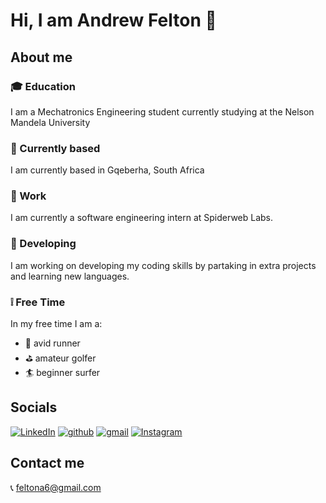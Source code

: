 #  Hi, I am Andrew Felton 👋
## About me 
### :mortar_board: Education
I am a Mechatronics Engineering student currently studying at the Nelson Mandela University
### :round_pushpin: Currently based 
I am currently based in Gqeberha, South Africa
### :office: Work
I am currently a software engineering intern at Spiderweb Labs.
### :construction: Developing 
I am working on developing my coding skills by partaking in extra projects and learning new languages.
### :grey_exclamation: Free Time 
In my free time I am a:
- :running: avid runner 
- :golf: amateur golfer 
- :surfer: beginner surfer

## Socials
[![LinkedIn](https://img.shields.io/badge/Linked_In-0077B5?style=for-the-badge&logo=LinkedIn&logoColor=white)](https://www.linkedin.com/in/feltonandrew/)
[![github](https://img.shields.io/badge/Linked_In-0077B5?style=for-the-badge&logo=LinkedIn&logoColor=white)](https://github.com/AndrewFelton23)
[![gmail](https://img.shields.io/badge/Linked_In-0077B5?style=for-the-badge&logo=LinkedIn&logoColor=white)](feltona6@gmail.com)
[![Instagram](https://img.shields.io/badge/Linked_In-0077B5?style=for-the-badge&logo=LinkedIn&logoColor=white)](https://www.instagram.com/andrew.felton/)



## Contact me 
:telephone_receiver: feltona6@gmail.com



<!---
AndrewFelton23/AndrewFelton23 is a ✨ special ✨ repository because its `README.md` (this file) appears on your GitHub profile.
You can click the Preview link to take a look at your changes.
--->

